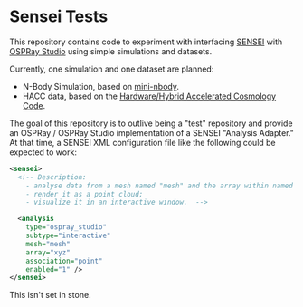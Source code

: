 # Sensei Tests

This repository contains code to experiment with interfacing [SENSEI][] with
[OSPRay Studio][] using simple simulations and datasets.

Currently, one simulation and one dataset are planned:
- N-Body Simulation, based on [mini-nbody][].
- HACC data, based on the [Hardware/Hybrid Accelerated Cosmology Code][].

The goal of this repository is to outlive being a "test" repository and provide
an OSPRay / OSPRay Studio implementation of a SENSEI "Analysis Adapter." At that
time, a SENSEI XML configuration file like the following could be expected to
work:

```xml
<sensei>
  <!-- Description:
    - analyse data from a mesh named "mesh" and the array within named "xyz";
    - render it as a point cloud;
    - visualize it in an interactive window.  -->

  <analysis
    type="ospray_studio"
    subtype="interactive"
    mesh="mesh"
    array="xyz"
    association="point"
    enabled="1" />
</sensei>
```

This isn't set in stone.



[SENSEI]: https://github.com/SENSEI-insitu/SENSEI
[OSPRay Studio]: https://github.com/ospray/ospray_studio
[mini-nbody]: https://github.com/harrism/mini-nbody
[Hardware/Hybrid Accelerated Cosmology Code]: https://cpac.hep.anl.gov/projects/hacc/
